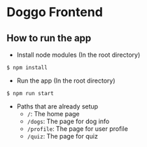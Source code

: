 # Doggo Frontend
## How to run the app
- Install node modules (In the root directory)
```
$ npm install
```

- Run the app (In the root directory)
```
$ npm run start
```

- Paths that are already setup
    -  `/`: The home page
    - `/dogs`: The page for dog info
    - `/profile`: The page for user profile
    - `/quiz`: The page for quiz